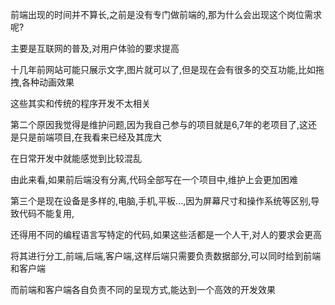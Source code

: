 前端出现的时间并不算长,之前是没有专门做前端的,那为什么会出现这个岗位需求呢?

主要是互联网的普及,对用户体验的要求提高

十几年前网站可能只展示文字,图片就可以了,但是现在会有很多的交互功能,比如拖拽,各种动画效果

这些其实和传统的程序开发不太相关

第二个原因我觉得是维护问题,因为我自己参与的项目就是6,7年的老项目了,这还是只是前端项目,在我看来已经及其庞大

在日常开发中就能感觉到比较混乱

由此来看,如果前后端没有分离,代码全部写在一个项目中,维护上会更加困难

第三个是现在设备是多样的,电脑,手机,平板...,因为屏幕尺寸和操作系统等区别,导致代码不能复用,

还得用不同的编程语言写特定的代码,如果这些活都是一个人干,对人的要求会更高

将其进行分工,前端,后端,客户端,这样后端只需要负责数据部分,可以同时给到前端和客户端

而前端和客户端各自负责不同的呈现方式,能达到一个高效的开发效果



